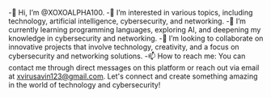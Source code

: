 -👋 Hi, I’m @XOXOALPHA100.
-👀 I’m interested in various topics, including technology, artificial intelligence, cybersecurity, and networking.
-🌱 I’m currently learning programming languages, exploring AI, and deepening my knowledge in cybersecurity and networking.
-💞️ I’m looking to collaborate on innovative projects that involve technology, creativity, and a focus on cybersecurity and networking solutions.
-📫 How to reach me: You can contact me through direct messages on this platform or reach out via email at xvirusavin123@gmail.com. Let's connect and create something amazing in the world of technology and cybersecurity!
<!---
XOXOALPHA100/XOXOALPHA100 is a ✨ special ✨ repository because its `README.md` (this file) appears on your GitHub profile.
You can click the Preview link to take a look at your changes.
--->
